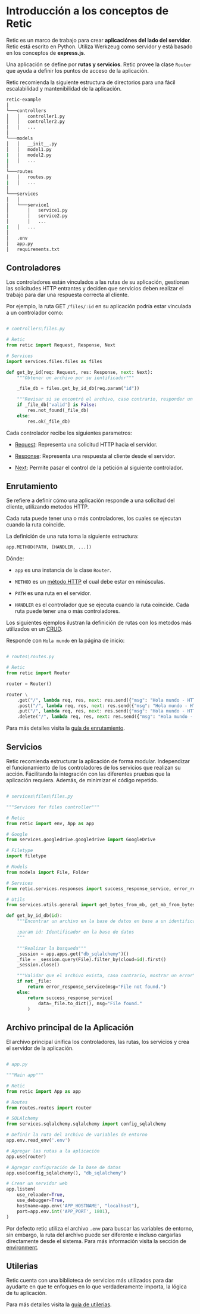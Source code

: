# Introducción a los conceptos de Retic

Retic es un marco de trabajo para crear **aplicaciónes del lado del servidor**. Retic está escrito en Python. Utiliza Werkzeug como servidor y está basado en los conceptos de **express.js**.

Una aplicación se define por **rutas y servicios**. Retic provee la clase ``Router`` que ayuda a definir los puntos de acceso de la aplicación.

Retic recomienda la siguiente estructura de directorios para una fácil escalabilidad y mantenibilidad de la aplicación.

```sh
retic-example
│
└───controllers
│   │   controller1.py
│   │   controller2.py
│   │   ...
│
└───models
│   │   __init__.py
│   │   model1.py
|   │   model2.py
|   │   ...
│
└───routes
│   │   routes.py
|   │   ...
│
└───services
│   │
│   └───service1
│       │   service1.py
│       │   service2.py
│       │   ...
|   │   ...
│
│   .env
│   app.py
│   requirements.txt
```

## Controladores

Los controladores están vinculados a las rutas de su aplicación, gestionan las solicitudes HTTP entrantes y deciden que servicios deben realizar el trabajo para dar una respuesta correcta al cliente.

Por ejemplo, la ruta GET ``/files/:id`` en su aplicación podría estar vinculada a un controlador como:

```python

# controllers\files.py

# Retic
from retic import Request, Response, Next

# Services
import services.files.files as files

def get_by_id(req: Request, res: Response, next: Next):
    """Obtener un archivo por su ientificador"""

    _file_db = files.get_by_id_db(req.param("id"))

    """Revisar si se encontró el archivo, caso contrario, responder un mensaje de error"""
    if _file_db['valid'] is False:
        res.not_found(_file_db)
    else:
        res.ok(_file_db)


```

Cada controlador recibe los siguientes parametros:

* [Request][docs_hooks_req]: Representa una solicitud HTTP hacia el servidor.
  
* [Response][docs_hooks_res]: Representa una respuesta al cliente desde el servidor.
  
* [Next][docs_hooks_next]: Permite pasar el control de la petición al siguiente controlador.

## Enrutamiento

Se refiere a definir cómo una aplicación responde a una solicitud del cliente, utilizando metodos HTTP.

Cada ruta puede tener una o más controladores, los cuales se ejecutan cuando la ruta coincide.

La definición de una ruta toma la siguiente estructura:

```python
app.METHOD(PATH, [HANDLER, ...])
```

Dónde:

* ``app`` es una instancia de la clase ``Router``.

* ``METHOD`` es un [método HTTP][firefox_http_methods] el cual debe estar en minúsculas.

* ``PATH`` es una ruta en el servidor.

* ``HANDLER`` es el controlador que se ejecuta cuando la ruta coincide. Cada ruta puede tener una o más controladores.
  
Los siguientes ejemplos ilustran la definición de rutas con los metodos más utilizados en un [CRUD][wiki_crud].

Responde con ``Hola mundo`` en la página de inicio:

```python

# routes\routes.py

# Retic
from retic import Router

router = Router()

router \
    .get("/", lambda req, res, next: res.send({"msg": "Hola mundo - HTTP GET"})) \
    .post("/", lambda req, res, next: res.send({"msg": "Hola mundo - HTTP POST"})) \
    .put("/", lambda req, res, next: res.send({"msg": "Hola mundo - HTTP PUT"})) \
    .delete("/", lambda req, res, next: res.send({"msg": "Hola mundo - HTTP DELETE"}))
```

Para más detalles visita la [guía de enrutamiento][docs_routing].

## Servicios

Retic recomienda estructurar la aplicación de forma modular. Independizar el funcionamiento de los controladores de los servicios que realizan su acción. Fácilitando la integración con las diferentes pruebas que la aplicación requiera. Además, de minimizar el código repetido.

```python

# services\files\files.py

"""Services for files controller"""

# Retic
from retic import env, App as app

# Google
from services.googledrive.googledrive import GoogleDrive

# Filetype
import filetype

# Models
from models import File, Folder

# Services
from retic.services.responses import success_response_service, error_response_service

# Utils
from services.utils.general import get_bytes_from_mb, get_mb_from_bytes

def get_by_id_db(id):
    """Encontrar un archivo en la base de datos en base a un identificador

    :param id: Identificador en la base de datos
    """

    """Realizar la busqueda"""
    _session = app.apps.get("db_sqlalchemy")()
    _file = _session.query(File).filter_by(cloud=id).first()
    _session.close()

    """Validar que el archivo exista, caso contrario, mostrar un error"""
    if not _file:
        return error_response_service(msg="File not found.")
    else:
        return success_response_service(
            data=_file.to_dict(), msg="File found."
        )

```

## Archivo principal de la Aplicación

El archivo principal únifica los controladores, las rutas, los servicios y crea el servidor de la aplicación.

```python

# app.py

"""Main app"""

# Retic
from retic import App as app

# Routes
from routes.routes import router

# SQLAlchemy
from services.sqlalchemy.sqlalchemy import config_sqlalchemy

# Definir la ruta del archivo de variables de entorno
app.env.read_env('.env')

# Agregar las rutas a la aplicación
app.use(router)

# Agregar configuración de la base de datos
app.use(config_sqlalchemy(), "db_sqlalchemy")

# Crear un servidor web
app.listen(
    use_reloader=True,
    use_debugger=True,
    hostname=app.env('APP_HOSTNAME', "localhost"),
    port=app.env.int('APP_PORT', 1801),
)

```

Por defecto retic utiliza el archivo ``.env`` para buscar las variables de entorno, sin embargo, la ruta del archivo puede ser diferente e incluso cargarlas directamente desde el sistema. Para más información visita la sección de [environment][docs_services_env].

## Utilerias

Retic cuenta con una biblioteca de servicios más utilizados para dar ayudarte en que te enfoques en lo que verdaderamente importa, la lógica de tu aplicación.

Para más detalles visita la [guía de utilerias][docs_services].

[firefox_http_methods]: https://developer.mozilla.org/en-US/docs/Web/HTTP/Methods

[wiki_crud]: https://en.wikipedia.org/wiki/Create,_read,_update_and_delete

[docs_routing]: https://github.com/reticpy/retic/blob/dev_initial_app/docs/es/guide/routing.md

[docs_hooks_req]: https://github.com/reticpy/retic/blob/dev_initial_app/docs/es/hooks/request.md

[docs_hooks_res]: https://github.com/reticpy/retic/blob/dev_initial_app/docs/es/hooks/response.md

[docs_hooks_next]: https://github.com/reticpy/retic/blob/dev_initial_app/docs/es/hooks/next.md

[docs_services_env]: https://github.com/reticpy/retic/blob/dev_initial_app/docs/es/services/enviroment.md

[docs_services]: https://github.com/reticpy/retic/blob/dev_initial_app/docs/es/services/services.md
